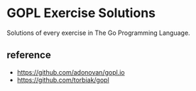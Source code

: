 # GOPL Exercise Solutions

Solutions of every exercise in The Go Programming Language.

## reference

* https://github.com/adonovan/gopl.io
* https://github.com/torbiak/gopl